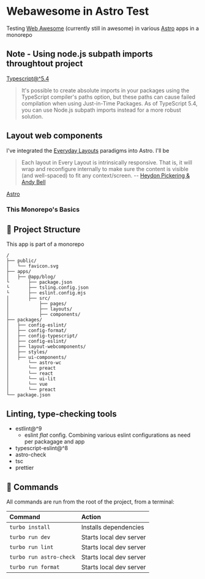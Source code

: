 # Webawesome in Astro Test

Testing [Web Awesome] (currently still in awesome) in various [Astro] apps in a monorepo

## Note - Using node.js subpath imports throughtout project

[Typescript@^5.4](https://turbo.build/repo/docs/guides/tools/typescript#use-nodejs-subpath-imports-instead-of-typescript-compiler-paths)

> It's possible to create absolute imports in your packages using the TypeScript compiler's paths option, but these paths can cause failed compilation when using Just-in-Time Packages. As of TypeScript 5.4, you can use Node.js subpath imports instead for a more robust solution.

## Layout web components

I've integrated the [Everyday Layouts] paradigms into Astro. I'll be

> Each layout in Every Layout is intrinsically responsive. That is, it will wrap and reconfigure internally to make sure the content is visible (and well-spaced) to fit any context/screen.
> -- [Heydon Pickering & Andy Bell](https://every-layout.dev/rudiments/composition/)

[Astro](https://www.example.com)

### This Monorepo's Basics

## 🚀 Project Structure

This app is part of a monorepo

```text
/
├── public/
│   └── favicon.svg
├── apps/
│   ├── @app/blog/
└       ├── package.json
└       ├── tsling.config.json
└       ├── eslint.config.mjs
│       ├── src/
│           ├── pages/
│           ├── layouts/
│           ├── components/
├── packages/
│   ├── config-eslint/
│   ├── config-format/
│   ├── config-typescript/
│   ├── config-eslint/
│   ├── layout-webcomponents/
│   ├── styles/
│   ├── ui-components/
│       └── astro-wc
│       └── preact
│       └── react
│       └── ui-lit
│       └── vue
│       └── preact
└── package.json
```

## Linting, type-checking tools

- estlint@^9
  - eslint _flat_ config. Combining various eslint configurations as need per packagage and app
- typescript-eslint@^8
- astro-check
- tsc
- prettier

## 🧞 Commands

All commands are run from the root of the project, from a terminal:

| Command                 | Action                  |
| :---------------------- | :---------------------- |
| `turbo install`         | Installs dependencies   |
| `turbo run dev`         | Starts local dev server |
| `turbo run lint`        | Starts local dev server |
| `turbo run astro-check` | Starts local dev server |
| `turbo run format`      | Starts local dev server |

[Astro]: https://astro.build/
[Web Awesome]: https://backers.webawesome.com/
[Everyday Layouts]: https://every-layout.dev/

<!-- [↩️ Home][home]
[home]: / -->
